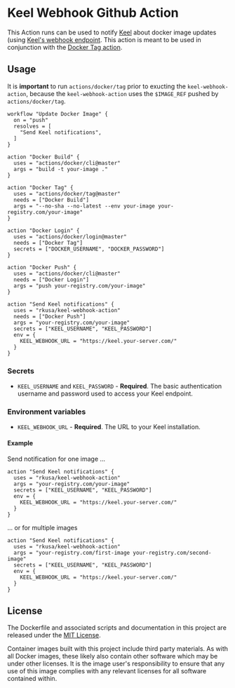 # Keel Webhook Github Action

This Action runs can be used to notify [Keel](https://keel.sh) about docker image updates (using [Keel's webhook endpoint](https://keel.sh/v1/guide/documentation.html#Webhooks). This action is meant to be used in conjunction with the [Docker Tag action](https://github.com/actions/docker/tag).

## Usage

It is **important** to run `actions/docker/tag` prior to exucting the `keel-webhook-action`, because the `keel-webhook-action` uses the `$IMAGE_REF` pushed by `actions/docker/tag`.

```hcl
workflow "Update Docker Image" {
  on = "push"
  resolves = [
    "Send Keel notifications",
  ]
}

action "Docker Build" {
  uses = "actions/docker/cli@master"
  args = "build -t your-image ."
}

action "Docker Tag" {
  uses = "actions/docker/tag@master"
  needs = ["Docker Build"]
  args = "--no-sha --no-latest --env your-image your-registry.com/your-image"
}

action "Docker Login" {
  uses = "actions/docker/login@master"
  needs = ["Docker Tag"]
  secrets = ["DOCKER_USERNAME", "DOCKER_PASSWORD"]
}

action "Docker Push" {
  uses = "actions/docker/cli@master"
  needs = ["Docker Login"]
  args = "push your-registry.com/your-image"
}

action "Send Keel notifications" {
  uses = "rkusa/keel-webhook-action"
  needs = ["Docker Push"]
  args = "your-registry.com/your-image"
  secrets = ["KEEL_USERNAME", "KEEL_PASSWORD"]
  env = {
    KEEL_WEBHOOK_URL = "https://keel.your-server.com/"
  }
}

```

### Secrets

* `KEEL_USERNAME` and `KEEL_PASSWORD` - **Required**. The basic authentication username and password used to access your Keel endpoint.

### Environment variables

* `KEEL_WEBHOOK_URL` - **Required**. The URL to your Keel installation.

#### Example

Send notification for one image ...

```hcl
action "Send Keel notifications" {
  uses = "rkusa/keel-webhook-action"
  args = "your-registry.com/your-image"
  secrets = ["KEEL_USERNAME", "KEEL_PASSWORD"]
  env = {
    KEEL_WEBHOOK_URL = "https://keel.your-server.com/"
  }
}
```

... or for multiple images

```hcl
action "Send Keel notifications" {
  uses = "rkusa/keel-webhook-action"
  args = "your-registry.com/first-image your-registry.com/second-image"
  secrets = ["KEEL_USERNAME", "KEEL_PASSWORD"]
  env = {
    KEEL_WEBHOOK_URL = "https://keel.your-server.com/"
  }
}
```

## License

The Dockerfile and associated scripts and documentation in this project are released under the [MIT License](LICENSE).

Container images built with this project include third party materials. As with all Docker images, these likely also contain other software which may be under other licenses. It is the image user's responsibility to ensure that any use of this image complies with any relevant licenses for all software contained within.
